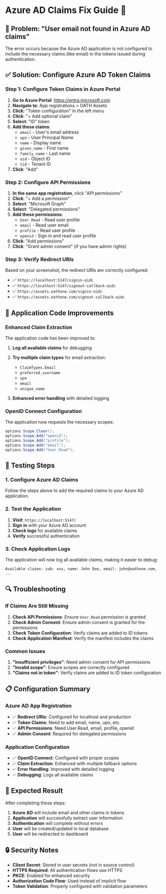 # Azure AD Claims Fix Guide 🔧

## 🎯 **Problem: "User email not found in Azure AD claims"**

The error occurs because the Azure AD application is not configured to include the necessary claims (like email) in the tokens issued during authentication.

## ✅ **Solution: Configure Azure AD Token Claims**

### Step 1: Configure Token Claims in Azure Portal

1. **Go to Azure Portal**: https://entra.microsoft.com
2. **Navigate to**: App registrations > OATH Assets
3. **Click**: "Token configuration" in the left menu
4. **Click**: "+ Add optional claim"
5. **Select**: "ID" token
6. **Add these claims**:
   - `email` - User's email address
   - `upn` - User Principal Name
   - `name` - Display name
   - `given_name` - First name
   - `family_name` - Last name
   - `oid` - Object ID
   - `tid` - Tenant ID
7. **Click**: "Add"

### Step 2: Configure API Permissions

1. **In the same app registration**, click "API permissions"
2. **Click**: "+ Add a permission"
3. **Select**: "Microsoft Graph"
4. **Select**: "Delegated permissions"
5. **Add these permissions**:
   - `User.Read` - Read user profile
   - `email` - Read user email
   - `profile` - Read user profile
   - `openid` - Sign in and read user profile
6. **Click**: "Add permissions"
7. **Click**: "Grant admin consent" (if you have admin rights)

### Step 3: Verify Redirect URIs

Based on your screenshot, the redirect URIs are correctly configured:
- ✅ `https://localhost:5147/signin-oidc`
- ✅ `https://localhost:5147/signout-callback-oidc`
- ✅ `https://assets.oathone.com/signin-oidc`
- ✅ `https://assets.oathone.com/signout-callback-oidc`

## 🔧 **Application Code Improvements**

### Enhanced Claim Extraction

The application code has been improved to:

1. **Log all available claims** for debugging
2. **Try multiple claim types** for email extraction:
   - `ClaimTypes.Email`
   - `preferred_username`
   - `upn`
   - `email`
   - `unique_name`

3. **Enhanced error handling** with detailed logging

### OpenID Connect Configuration

The application now requests the necessary scopes:
```csharp
options.Scope.Clear();
options.Scope.Add("openid");
options.Scope.Add("profile");
options.Scope.Add("email");
options.Scope.Add("User.Read");
```

## 🚀 **Testing Steps**

### 1. Configure Azure AD Claims
Follow the steps above to add the required claims to your Azure AD application.

### 2. Test the Application
1. **Visit**: `https://localhost:5147/`
2. **Sign in** with your Azure AD account
3. **Check logs** for available claims
4. **Verify** successful authentication

### 3. Check Application Logs
The application will now log all available claims, making it easier to debug:
```
Available claims: sub: xxx, name: John Doe, email: john@oathone.com, ...
```

## 🔍 **Troubleshooting**

### If Claims Are Still Missing

1. **Check API Permissions**: Ensure `User.Read` permission is granted
2. **Check Admin Consent**: Ensure admin consent is granted for the permissions
3. **Check Token Configuration**: Verify claims are added to ID tokens
4. **Check Application Manifest**: Verify the manifest includes the claims

### Common Issues

1. **"Insufficient privileges"**: Need admin consent for API permissions
2. **"Invalid scope"**: Ensure scopes are correctly configured
3. **"Claims not in token"**: Verify claims are added to ID token configuration

## 📋 **Configuration Summary**

### Azure AD App Registration
- ✅ **Redirect URIs**: Configured for localhost and production
- ✅ **Token Claims**: Need to add email, name, upn, etc.
- ✅ **API Permissions**: Need User.Read, email, profile, openid
- ✅ **Admin Consent**: Required for delegated permissions

### Application Configuration
- ✅ **OpenID Connect**: Configured with proper scopes
- ✅ **Claim Extraction**: Enhanced with multiple fallback options
- ✅ **Error Handling**: Improved with detailed logging
- ✅ **Debugging**: Logs all available claims

## 🎉 **Expected Result**

After completing these steps:
1. **Azure AD** will include email and other claims in tokens
2. **Application** will successfully extract user information
3. **Authentication** will complete without errors
4. **User** will be created/updated in local database
5. **User** will be redirected to dashboard

## 🔒 **Security Notes**

- **Client Secret**: Stored in user secrets (not in source control)
- **HTTPS Required**: All authentication flows use HTTPS
- **PKCE**: Enabled for enhanced security
- **Authorization Code Flow**: Used instead of implicit flow
- **Token Validation**: Properly configured with validation parameters
